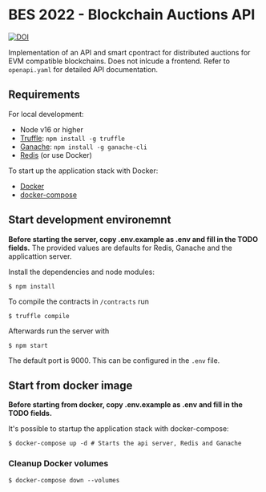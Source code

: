 # BES 2022 - Blockchain Auctions API

[![DOI](https://zenodo.org/badge/563454888.svg)](https://zenodo.org/badge/latestdoi/563454888)

Implementation of an API and smart cpontract for distributed auctions for EVM compatible blockchains. Does not inlcude a frontend. Refer to `openapi.yaml` for detailed API documentation.

## Requirements

For local development:

* Node v16 or higher
* [Truffle](https://www.trufflesuite.com/docs/truffle/getting-started/installation): `npm install -g truffle`
* [Ganache](https://github.com/trufflesuite/ganache-cli): `npm install -g ganache-cli`
* [Redis](https://redis.io/) (or use Docker)

To start up the application stack with Docker:

* [Docker](https://www.docker.com/get-started)
* [docker-compose](https://docs.docker.com/compose/install/)

## Start development environemnt

**Before starting the server, copy .env.example as .env and fill in the TODO fields.** The provided values are defaults for Redis, Ganache and the applicattion server.

Install the dependencies and node modules:

    $ npm install

To compile the contracts in `/contracts` run

    $ truffle compile

Afterwards run the server with

    $ npm start

The default port is 9000. This can be configured in the `.env` file.

## Start from docker image

**Before starting from docker, copy .env.example as .env and fill in the TODO fields.**

It's possible to startup the application stack with docker-compose:

    $ docker-compose up -d # Starts the api server, Redis and Ganache

### Cleanup Docker volumes

    $ docker-compose down --volumes